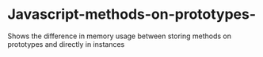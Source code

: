 # Javascript-methods-on-prototypes-
Shows the difference in memory usage between storing methods on prototypes and directly in instances 
